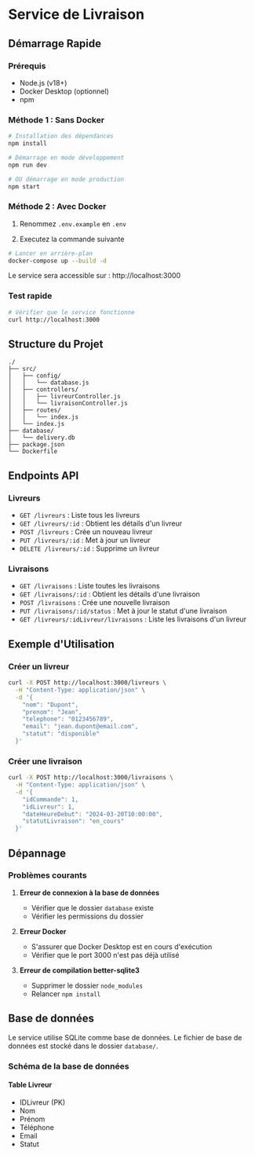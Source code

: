 # Service de Livraison

## Démarrage Rapide

### Prérequis
- Node.js (v18+)
- Docker Desktop (optionnel)
- npm

### Méthode 1 : Sans Docker

```bash
# Installation des dépendances
npm install

# Démarrage en mode développement
npm run dev

# OU démarrage en mode production
npm start
```

### Méthode 2 : Avec Docker

1. Renommez `.env.example` en  `.env`

2. Executez la commande suivante
```bash
# Lancer en arrière-plan
docker-compose up --build -d
```

Le service sera accessible sur : http://localhost:3000

### Test rapide
```bash
# Vérifier que le service fonctionne
curl http://localhost:3000
```

## Structure du Projet

```
./
├── src/
│   ├── config/
│   │   └── database.js
│   ├── controllers/
│   │   ├── livreurController.js
│   │   └── livraisonController.js
│   ├── routes/
│   │   └── index.js
│   └── index.js
├── database/
│   └── delivery.db
├── package.json
└── Dockerfile
```

## Endpoints API

### Livreurs
- `GET /livreurs` : Liste tous les livreurs
- `GET /livreurs/:id` : Obtient les détails d'un livreur
- `POST /livreurs` : Crée un nouveau livreur
- `PUT /livreurs/:id` : Met à jour un livreur
- `DELETE /livreurs/:id` : Supprime un livreur

### Livraisons
- `GET /livraisons` : Liste toutes les livraisons
- `GET /livraisons/:id` : Obtient les détails d'une livraison
- `POST /livraisons` : Crée une nouvelle livraison
- `PUT /livraisons/:id/status` : Met à jour le statut d'une livraison
- `GET /livreurs/:idLivreur/livraisons` : Liste les livraisons d'un livreur

## Exemple d'Utilisation

### Créer un livreur
```bash
curl -X POST http://localhost:3000/livreurs \
  -H "Content-Type: application/json" \
  -d '{
    "nom": "Dupont",
    "prenom": "Jean",
    "telephone": "0123456789",
    "email": "jean.dupont@email.com",
    "statut": "disponible"
  }'
```

### Créer une livraison
```bash
curl -X POST http://localhost:3000/livraisons \
  -H "Content-Type: application/json" \
  -d '{
    "idCommande": 1,
    "idLivreur": 1,
    "dateHeureDebut": "2024-03-20T10:00:00",
    "statutLivraison": "en_cours"
  }'
```

## Dépannage

### Problèmes courants

1. **Erreur de connexion à la base de données**
   - Vérifier que le dossier `database` existe
   - Vérifier les permissions du dossier

2. **Erreur Docker**
   - S'assurer que Docker Desktop est en cours d'exécution
   - Vérifier que le port 3000 n'est pas déjà utilisé

3. **Erreur de compilation better-sqlite3**
   - Supprimer le dossier `node_modules`
   - Relancer `npm install`

## Base de données

Le service utilise SQLite comme base de données. Le fichier de base de données est stocké dans le dossier `database/`.

### Schéma de la base de données

#### Table Livreur
- IDLivreur (PK)
- Nom
- Prénom
- Téléphone
- Email
- Statut 